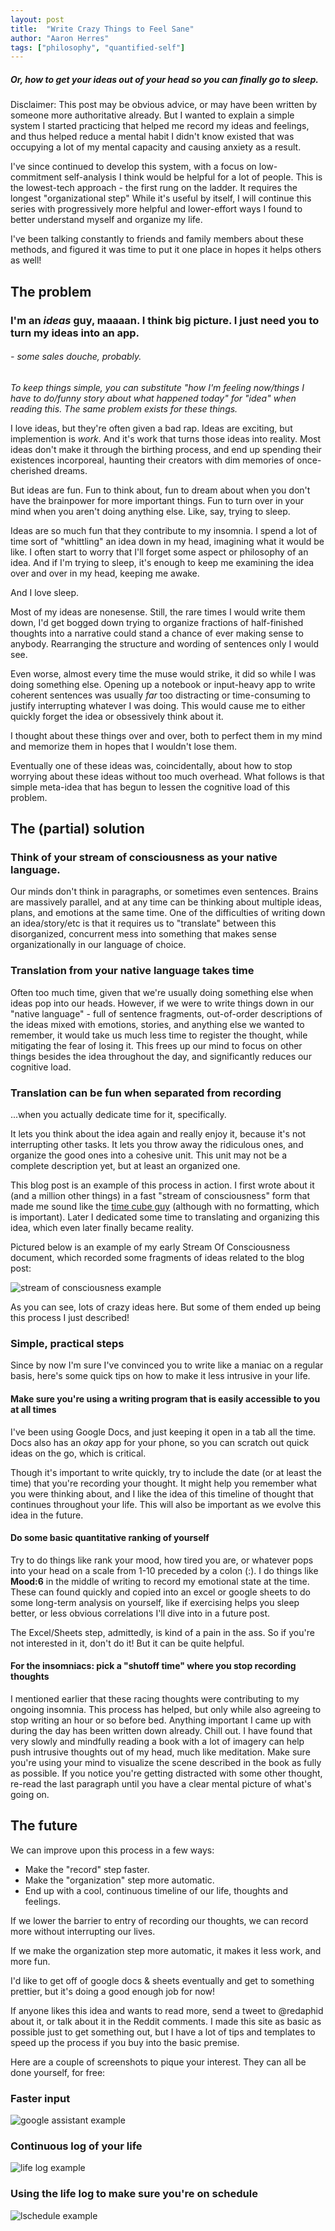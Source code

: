 ```yaml
---
layout: post
title:  "Write Crazy Things to Feel Sane"
author: "Aaron Herres"
tags: ["philosophy", "quantified-self"]
---
```

##### *Or, how to get your ideas out of your head so you can finally go to sleep.*

Disclaimer: This post may be obvious advice, or may have been written by someone more authoritative already. But I wanted to explain a simple system I started practicing that helped me record my ideas and feelings, and thus helped reduce a mental habit I didn't know existed that was occupying a lot of my mental capacity and causing anxiety as a result.

I've since continued to develop this system, with a focus on low-commitment self-analysis I think would be helpful for a lot of people. This is the lowest-tech approach - the first rung on the ladder. It requires the longest "organizational step" While it's useful by itself, I will continue this series with progressively more helpful and lower-effort ways I found to better understand myself and organize my life.

I've been talking constantly to friends and family members about these methods, and figured it was time to put it one place in hopes it helps others as well!

## The problem

### I'm an *ideas* guy, maaaan. I think big picture. I just need you to turn my ideas into an app.
###### *- some sales douche, probably.*

*To keep things simple, you can substitute "how I'm feeling now/things I have to do/funny story about what happened today" for "idea" when reading this. The same problem exists for these things.*

I love ideas, but they're often given a bad rap. Ideas are exciting, but implemention is *work*. And it's work that turns those ideas into reality. Most ideas don't make it through the birthing process, and end up spending their existences incorporeal, haunting their creators with dim memories of once-cherished dreams.

But ideas are fun. Fun to think about, fun to dream about when you don't have the brainpower for more important things. Fun to turn over in your mind when you aren't doing anything else. Like, say, trying to sleep.

Ideas are so much fun that they contribute to my insomnia. I spend a lot of time sort of "whittling" an idea down in my head, imagining what it would be like.
I often start to worry that I'll forget some aspect or philosophy of an idea. And if I'm trying to sleep, it's enough to keep me examining the idea over and over in my head, keeping me awake.

And I love sleep.

Most of my ideas are nonesense. Still, the rare times I would write them down, I'd get bogged down trying to organize fractions of half-finished thoughts into a narrative could stand a chance of ever making sense to anybody. Rearranging the structure and wording of sentences only I would see.

Even worse, almost every time the muse would strike, it did so while I was doing something else. Opening up a notebook or input-heavy app to write coherent sentences was usually *far* too distracting or time-consuming to justify interrupting whatever I was doing. This would cause me to either quickly forget the idea or obsessively think about it.

I thought about these things over and over, both to perfect them in my mind and memorize them in hopes that I wouldn't lose them.

Eventually one of these ideas was, coincidentally, about how to stop worrying about these ideas without too much overhead. What follows is that simple meta-idea that has begun to lessen the cognitive load of this problem.

## The (partial) solution

### Think of your stream of consciousness as your native language.

Our minds don't think in paragraphs, or sometimes even sentences. Brains are massively parallel, and at any time can be thinking about multiple ideas, plans, and emotions at the same time. One of the difficulties of writing down an idea/story/etc is that it requires us to "translate" between this disorganized, concurrent mess into something that makes sense organizationally in our language of choice.

### Translation from your native language takes time

Often too much time, given that we're usually doing something else when ideas pop into our heads. However, if we were to write things down in our "native language" - full of sentence fragments, out-of-order descriptions of the ideas mixed with emotions, stories, and anything else we wanted to remember, it would take us much less time to register the thought, while mitigating the fear of losing it. This frees up our mind to focus on other things besides the idea throughout the day, and significantly reduces our cognitive load.


### Translation can be fun when separated from recording

...when you actually dedicate time for it, specifically.

It lets you think about the idea again and really enjoy it, because it's not interrupting other tasks. It lets you throw away the ridiculous ones, and organize the good ones into a cohesive unit. This unit may not be a complete description yet, but at least an organized one.

This blog post is an example of this process in action. I first wrote about it (and a million other things) in a fast "stream of consciousness" form that made me sound like the [time cube guy](http://timecube.2enp.com) (although with no formatting, which is important). Later I dedicated some time to translating and organizing this idea, which even later finally became reality.

Pictured below is an example of my early Stream Of Consciousness document, which recorded some fragments of ideas related to the blog post:


![stream of consciousness example](/assets/soc-example-grey.png)

As you can see, lots of crazy ideas here. But some of them ended up being this process I just described!

### Simple, practical steps

Since by now I'm sure I've convinced you to write like a maniac on a regular basis, here's some quick tips on how to make it less intrusive in your life.

#### Make sure you're using a writing program that is easily accessible to you at all times

I've been using Google Docs, and just keeping it open in a tab all the time. Docs also has an *okay* app for your phone, so you can scratch out quick ideas on the go, which is critical.

Though it's important to write quickly, try to include the date (or at least the time) that you're recording your thought. It might help you remember what you were thinking about, and I like the idea of this timeline of thought that continues throughout your life. This will also be important as we evolve this idea in the future.

#### Do some basic quantitative ranking of yourself
Try to do things like rank your mood, how tired you are, or whatever pops into your head on a scale from 1-10 preceded by a colon (:). I do things like **Mood:6** in the middle of writing to record my emotional state at the time.
These can found quickly and copied into an excel or google sheets to do some long-term analysis on yourself, like if exercising helps you sleep better, or less obvious correlations I'll dive into in a future post.

The Excel/Sheets step, admittedly, is kind of a pain in the ass. So if you're not interested in it, don't do it! But it can be quite helpful.


#### For the insomniacs: pick a "shutoff time" where you stop recording thoughts
I mentioned earlier that these racing thoughts were contributing to my ongoing insomnia. This process has helped, but only while also agreeing to stop writing an hour or so before bed. Anything important I came up with during the day has been written down already. Chill out. I have found that very slowly and mindfully reading a book with a lot of imagery can help push intrusive thoughts out of my head, much like meditation. Make sure you're using your mind to visualize the scene described in the book as fully as possible. If you notice you're getting distracted with some other thought, re-read the last paragraph until you have a clear mental picture of what's going on. 

## The future

We can improve upon this process in a few ways:

- Make the "record" step faster.
- Make the "organization" step more automatic.
- End up with a cool, continuous timeline of our life, thoughts and feelings.

If we lower the barrier to entry of recording our thoughts, we can record more without interrupting our lives.

If we make the organization step more automatic, it makes it less work, and more fun.

I'd like to get off of google docs & sheets eventually and get to something prettier, but it's doing a good enough job for now!

If anyone likes this idea and wants to read more, send a tweet to @redaphid about it, or talk about it in the Reddit comments. I made this site as basic as possible just to get something out, but I have a lot of tips and templates to speed up the process if you buy into the basic premise.

Here are a couple of screenshots to pique your interest. They can all be done yourself, for free:

### Faster input
![google assistant example](/assets/google-assistant-example.png)

### Continuous log of your life
![life log example](/assets/life-log-example.png)

### Using the life log to make sure you're on schedule
![lschedule example](/assets/schedule-example.png)

